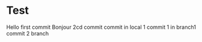 # Test

Hello first commit
Bonjour 2cd commit
commit in local 1
commit 1 in branch1
commit 2  branch
